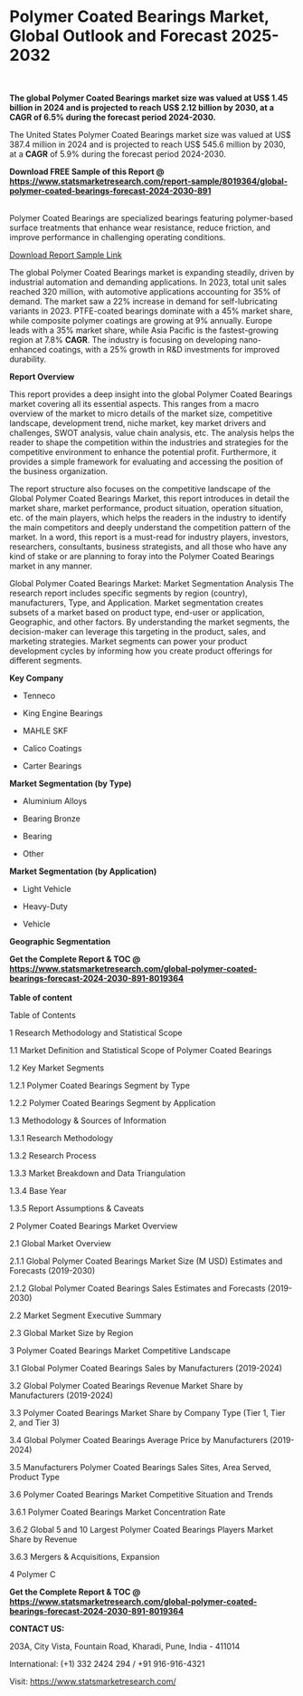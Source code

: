 <h1>Polymer Coated Bearings Market, Global Outlook and Forecast 2025-2032</h1><br/><p><strong>The global Polymer Coated Bearings market size was valued at US$ 1.45 billion in 2024 and is projected to reach US$ 2.12 billion by 2030, at a <strong>CAGR</strong> of 6.5% during the forecast period 2024-2030.</strong></p><p>
 
 </p><p>
 
 The United States Polymer Coated Bearings market size was valued at US$ 387.4 million in 2024 and is projected to reach US$ 545.6 million by 2030, at a <strong>CAGR</strong> of 5.9% during the forecast period 2024-2030.</p><div><b>Download FREE Sample of this Report @ <a href="https://www.statsmarketresearch.com/download-free-sample/8019364/global-polymer-coated-bearings-forecast-2024-2030-891">https://www.statsmarketresearch.com/report-sample/8019364/global-polymer-coated-bearings-forecast-2024-2030-891</a></b></div><br><p>
 
 Polymer Coated Bearings are specialized bearings featuring polymer-based surface treatments that enhance wear resistance, reduce friction, and improve performance in challenging operating conditions.</p><p><a href="https://www.statsmarketresearch.com/download-free-sample/8019364/global-polymer-coated-bearings-forecast-2024-2030-891">Download Report Sample Link</a></p><p>
 
 </p><p>
 
 The global Polymer Coated Bearings market is expanding steadily, driven by industrial automation and demanding applications. In 2023, total unit sales reached 320 million, with automotive applications accounting for 35% of demand. The market saw a 22% increase in demand for self-lubricating variants in 2023. PTFE-coated bearings dominate with a 45% market share, while composite polymer coatings are growing at 9% annually. Europe leads with a 35% market share, while Asia Pacific is the fastest-growing region at 7.8% <strong>CAGR</strong>. The industry is focusing on developing nano-enhanced coatings, with a 25% growth in R&D investments for improved durability.</p><p>
 
 </p><p>
 
 <strong>Report Overview </strong></p><p>
 
 </p><p>This report provides a deep insight into the global Polymer Coated Bearings market covering all its essential aspects. This ranges from a macro overview of the market to micro details of the market size, competitive landscape, development trend, niche market, key market drivers and challenges, SWOT analysis, value chain analysis, etc. The analysis helps the reader to shape the competition within the industries and strategies for the competitive environment to enhance the potential profit. Furthermore, it provides a simple framework for evaluating and accessing the position of the business organization.</p><p>
 
 </p><p>The report structure also focuses on the competitive landscape of the Global Polymer Coated Bearings Market, this report introduces in detail the market share, market performance, product situation, operation situation, etc. of the main players, which helps the readers in the industry to identify the main competitors and deeply understand the competition pattern of the market. In a word, this report is a must-read for industry players, investors, researchers, consultants, business strategists, and all those who have any kind of stake or are planning to foray into the Polymer Coated Bearings market in any manner.</p><p>
 
 </p><p>Global Polymer Coated Bearings Market: Market Segmentation Analysis The research report includes specific segments by region (country), manufacturers, Type, and Application. Market segmentation creates subsets of a market based on product type, end-user or application, Geographic, and other factors. By understanding the market segments, the decision-maker can leverage this targeting in the product, sales, and marketing strategies. Market segments can power your product development cycles by informing how you create product offerings for different segments.</p><p>
 
 </p><p><strong>Key Company</strong></p><p>
 
 </p><ul><p></p><li>Tenneco</li><p></p><li>King Engine Bearings</li><p></p><li>MAHLE SKF</li><p></p><li>Calico Coatings</li><p></p><li>Carter Bearings</li><p></p></ul><p>
 
 </p><p><strong>Market Segmentation (by Type) </strong></p><p>
 
 </p><ul><p></p><li>Aluminium Alloys</li><p></p><li>Bearing Bronze</li><p></p><li>Bearing</li><p></p><li>Other</li><p></p></ul><p>
 
 </p><p><strong>Market Segmentation (<strong>by Application</strong>) </strong></p><p>
 
 </p><ul><p></p><li>Light Vehicle</li><p></p><li>Heavy-Duty</li><p></p><li>Vehicle</li><p></p></ul><p>
 
 </p><p><strong>Geographic Segmentation</strong></p><div><b>Get the Complete Report & TOC @ <a href="https://www.statsmarketresearch.com/global-polymer-coated-bearings-forecast-2024-2030-891-8019364">https://www.statsmarketresearch.com/global-polymer-coated-bearings-forecast-2024-2030-891-8019364</a></b></div><br><b>Table of content</b><p>Table of Contents<br />
 
  1 Research Methodology and Statistical Scope<br />
 
  1.1 Market Definition and Statistical Scope of Polymer Coated Bearings<br />
 
  1.2 Key Market Segments<br />
 
  1.2.1 Polymer Coated Bearings Segment by Type<br />
 
  1.2.2 Polymer Coated Bearings Segment by Application<br />
 
  1.3 Methodology & Sources of Information<br />
 
  1.3.1 Research Methodology<br />
 
  1.3.2 Research Process<br />
 
  1.3.3 Market Breakdown and Data Triangulation<br />
 
  1.3.4 Base Year<br />
 
  1.3.5 Report Assumptions & Caveats<br />
 
  2 Polymer Coated Bearings Market Overview<br />
 
  2.1 Global Market Overview<br />
 
  2.1.1 Global Polymer Coated Bearings Market Size (M USD) Estimates and Forecasts (2019-2030)<br />
 
  2.1.2 Global Polymer Coated Bearings Sales Estimates and Forecasts (2019-2030)<br />
 
  2.2 Market Segment Executive Summary<br />
 
  2.3 Global Market Size by Region<br />
 
  3 Polymer Coated Bearings Market Competitive Landscape<br />
 
  3.1 Global Polymer Coated Bearings Sales by Manufacturers (2019-2024)<br />
 
  3.2 Global Polymer Coated Bearings Revenue Market Share by Manufacturers (2019-2024)<br />
 
  3.3 Polymer Coated Bearings Market Share by Company Type (Tier 1, Tier 2, and Tier 3)<br />
 
  3.4 Global Polymer Coated Bearings Average Price by Manufacturers (2019-2024)<br />
 
  3.5 Manufacturers Polymer Coated Bearings Sales Sites, Area Served, Product Type<br />
 
  3.6 Polymer Coated Bearings Market Competitive Situation and Trends<br />
 
  3.6.1 Polymer Coated Bearings Market Concentration Rate<br />
 
  3.6.2 Global 5 and 10 Largest Polymer Coated Bearings Players Market Share by Revenue<br />
 
  3.6.3 Mergers & Acquisitions, Expansion<br />
 
  4 Polymer C<br><div><b>Get the Complete Report & TOC @ <a href="https://www.statsmarketresearch.com/global-polymer-coated-bearings-forecast-2024-2030-891-8019364">https://www.statsmarketresearch.com/global-polymer-coated-bearings-forecast-2024-2030-891-8019364</a></b></div></p>
 
 <b>CONTACT US:</b><br>
 
 203A, City Vista, Fountain Road, Kharadi, Pune, India - 411014 <br>
 
 International: (+1) 332 2424 294 / +91 916-916-4321<br>
 
 Visit: <a href="https://www.statsmarketresearch.com/">https://www.statsmarketresearch.com/</a>
 
 <br>